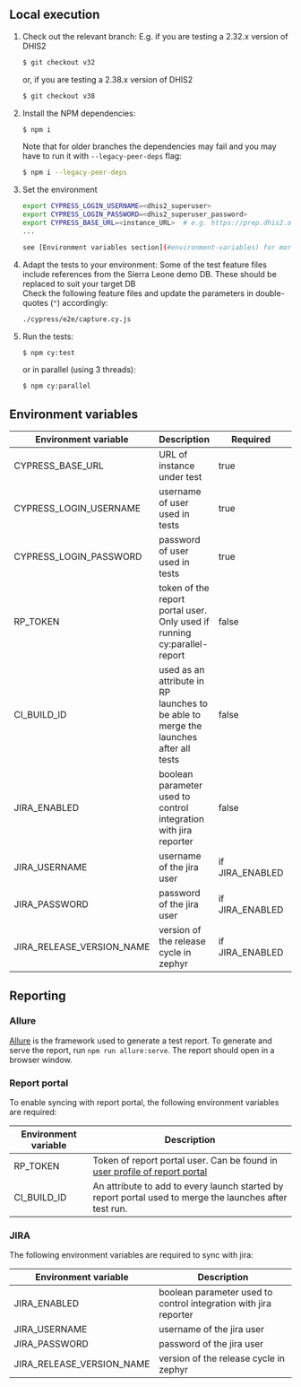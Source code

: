 ## Local execution

1. Check out the relevant branch:
    E.g. if you are testing a 2.32.x version of DHIS2
    ```sh
    $ git checkout v32
    ```
    or, if you are testing a 2.38.x version of DHIS2
    ```sh
    $ git checkout v38
    ```

2. Install the NPM dependencies:
    ```sh
    $ npm i
    ```
    Note that for older branches the dependencies may fail and you may have to run it with `--legacy-peer-deps` flag:
    ```sh
    $ npm i --legacy-peer-deps
    ```

3. Set the environment
    ```sh
    export CYPRESS_LOGIN_USERNAME=<dhis2_superuser>
    export CYPRESS_LOGIN_PASSWORD=<dhis2_superuser_password>
    export CYPRESS_BASE_URL=<instance_URL>  # e.g. https://prep.dhis2.org/2.38dev/ 
    ... 
    
    see [Environment variables section](#environment-variables) for more configuration options
    ```

4. Adapt the tests to your environment:
    Some of the test feature files include references from the Sierra Leone demo DB. These should be replaced to suit your target DB  
    Check the following feature files and update the parameters in double-quotes (`"`) accordingly:
    ```sh
    ./cypress/e2e/capture.cy.js
    ```
   
5. Run the tests:
    ```sh
    $ npm cy:test
    ```
    
    or in parallel (using 3 threads):
    ```sh
    $ npm cy:parallel 
    ```

## Environment variables

| Environment variable | Description | Required | Default value | 
|---|---|---|---|
| CYPRESS_BASE_URL | URL of instance under test | true | smoke.dhis2.org/dev_smoke | 
| CYPRESS_LOGIN_USERNAME  | username of user used in tests   |  true | admin |
| CYPRESS_LOGIN_PASSWORD | password of user used in tests | true | district | 
| RP_TOKEN | token of the report portal user. Only used if running cy:parallel-report | false | N/A |
| CI_BUILD_ID | used as an attribute in RP launches to be able to merge the launches after all tests | false | |
| JIRA_ENABLED | boolean parameter used to control integration with jira reporter | false | N/A | 
| JIRA_USERNAME | username of the jira user | if JIRA_ENABLED | N/A |
| JIRA_PASSWORD | password of the jira user | if JIRA_ENABLED | N/A |
| JIRA_RELEASE_VERSION_NAME| version of the release cycle in zephyr | if JIRA_ENABLED | N/A |


## Reporting
### Allure
[Allure](https://docs.qameta.io/allure/)  is the framework used to generate a test report. To generate and serve the report, run `npm run allure:serve`. The report should open in a browser window. 

### Report portal

To enable syncing with report portal, the following environment variables are required:

| Environment variable | Description |
|--|--|
| RP_TOKEN | Token of report portal user. Can be found in [user profile of report portal](https://test.tools.dhis2.org/reportportal/ui/#user-profile) |
| CI_BUILD_ID | An attribute to add to every launch started by report portal used to merge the launches after test run. | 

### JIRA
The following environment variables are required to sync with jira: 

| Environment variable | Description |
|--|--|
| JIRA_ENABLED | boolean parameter used to control integration with jira reporter | 
| JIRA_USERNAME | username of the jira user |
| JIRA_PASSWORD | password of the jira user |
| JIRA_RELEASE_VERSION_NAME| version of the release cycle in zephyr |